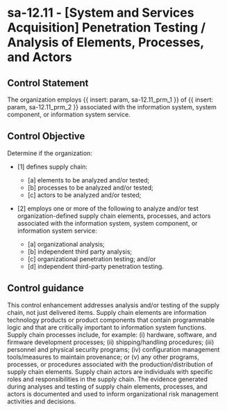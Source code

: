 # sa-12.11 - \[System and Services Acquisition\] Penetration Testing / Analysis of Elements, Processes, and Actors

## Control Statement

The organization employs {{ insert: param, sa-12.11_prm_1 }} of {{ insert: param, sa-12.11_prm_2 }} associated with the information system, system component, or information system service.

## Control Objective

Determine if the organization:

- \[1\] defines supply chain:

  - \[a\] elements to be analyzed and/or tested;
  - \[b\] processes to be analyzed and/or tested;
  - \[c\] actors to be analyzed and/or tested;

- \[2\] employs one or more of the following to analyze and/or test organization-defined supply chain elements, processes, and actors associated with the information system, system component, or information system service:

  - \[a\] organizational analysis;
  - \[b\] independent third party analysis;
  - \[c\] organizational penetration testing; and/or
  - \[d\] independent third-party penetration testing.

## Control guidance

This control enhancement addresses analysis and/or testing of the supply chain, not just delivered items. Supply chain elements are information technology products or product components that contain programmable logic and that are critically important to information system functions. Supply chain processes include, for example: (i) hardware, software, and firmware development processes; (ii) shipping/handling procedures; (iii) personnel and physical security programs; (iv) configuration management tools/measures to maintain provenance; or (v) any other programs, processes, or procedures associated with the production/distribution of supply chain elements. Supply chain actors are individuals with specific roles and responsibilities in the supply chain. The evidence generated during analyses and testing of supply chain elements, processes, and actors is documented and used to inform organizational risk management activities and decisions.
